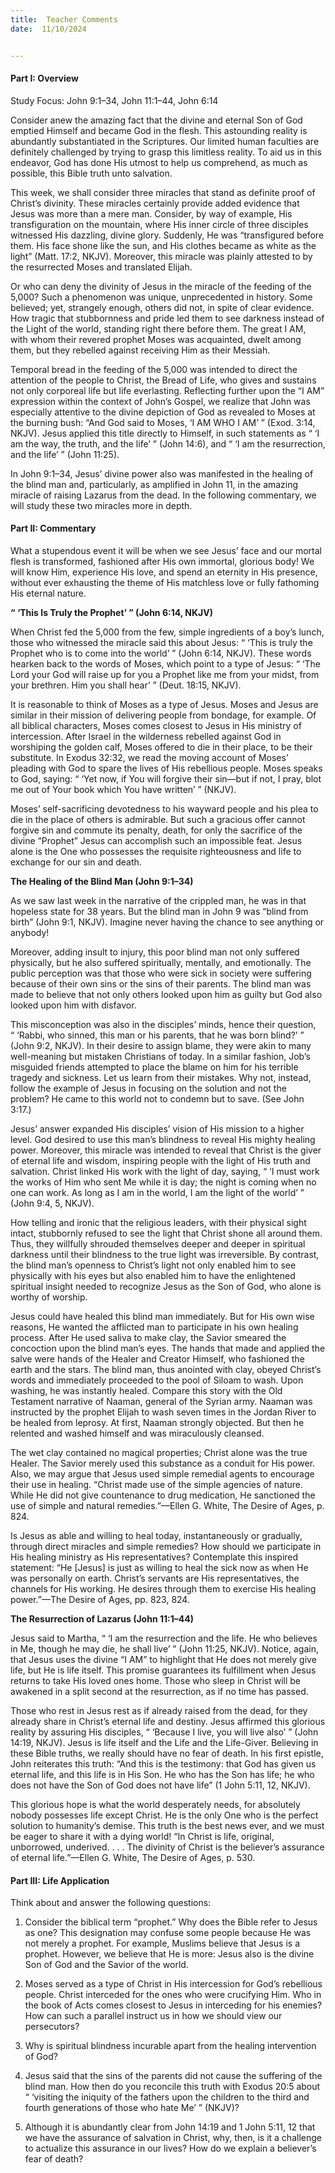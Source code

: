 ```yaml
---
title:  Teacher Comments
date:  11/10/2024


---
```


#### Part I: Overview

Study Focus: John 9:1–34, John 11:1–44, John 6:14

Consider anew the amazing fact that the divine and eternal Son of God emptied Himself and became God in the flesh. This astounding reality is abundantly substantiated in the Scriptures. Our limited human faculties are definitely challenged by trying to grasp this limitless reality. To aid us in this endeavor, God has done His utmost to help us comprehend, as much as possible, this Bible truth unto salvation.

This week, we shall consider three miracles that stand as definite proof of Christ’s divinity. These miracles certainly provide added evidence that Jesus was more than a mere man. Consider, by way of example, His transfiguration on the mountain, where His inner circle of three disciples witnessed His dazzling, divine glory. Suddenly, He was “transfigured before them. His face shone like the sun, and His clothes became as white as the light” (Matt. 17:2, NKJV). Moreover, this miracle was plainly attested to by the resurrected Moses and translated Elijah.

Or who can deny the divinity of Jesus in the miracle of the feeding of the 5,000? Such a phenomenon was unique, unprecedented in history. Some believed; yet, strangely enough, others did not, in spite of clear evidence. How tragic that stubbornness and pride led them to see darkness instead of the Light of the world, standing right there before them. The great I AM, with whom their revered prophet Moses was acquainted, dwelt among them, but they rebelled against receiving Him as their Messiah.

Temporal bread in the feeding of the 5,000 was intended to direct the attention of the people to Christ, the Bread of Life, who gives and sustains not only corporeal life but life everlasting. Reflecting further upon the “I AM” expression within the context of John’s Gospel, we realize that John was especially attentive to the divine depiction of God as revealed to Moses at the burning bush: “And God said to Moses, ‘I AM WHO I AM’ ” (Exod. 3:14, NKJV). Jesus applied this title directly to Himself, in such statements as “ ‘I am the way, the truth, and the life’ ” (John 14:6), and “ ‘I am the resurrection, and the life’ ” (John 11:25).

In John 9:1–34, Jesus’ divine power also was manifested in the healing of the blind man and, particularly, as amplified in John 11, in the amazing miracle of raising Lazarus from the dead. In the following commentary, we will study these two miracles more in depth.

#### Part II: Commentary

What a stupendous event it will be when we see Jesus’ face and our mortal flesh is transformed, fashioned after His own immortal, glorious body! We will know Him, experience His love, and spend an eternity in His presence, without ever exhausting the theme of His matchless love or fully fathoming His eternal nature.

**“ ‘This Is Truly the Prophet’ ” (John 6:14, NKJV)**

When Christ fed the 5,000 from the few, simple ingredients of a boy’s lunch, those who witnessed the miracle said this about Jesus: “ ‘This is truly the Prophet who is to come into the world’ ” (John 6:14, NKJV). These words hearken back to the words of Moses, which point to a type of Jesus: “ ‘The Lord your God will raise up for you a Prophet like me from your midst, from your brethren. Him you shall hear’ ” (Deut. 18:15, NKJV).

It is reasonable to think of Moses as a type of Jesus. Moses and Jesus are similar in their mission of delivering people from bondage, for example. Of all biblical characters, Moses comes closest to Jesus in His ministry of intercession. After Israel in the wilderness rebelled against God in worshiping the golden calf, Moses offered to die in their place, to be their substitute. In Exodus 32:32, we read the moving account of Moses’ pleading with God to spare the lives of His rebellious people. Moses speaks to God, saying: “ ‘Yet now, if You will forgive their sin—but if not, I pray, blot me out of Your book which You have written’ ” (NKJV).

Moses’ self-sacrificing devotedness to his wayward people and his plea to die in the place of others is admirable. But such a gracious offer cannot forgive sin and commute its penalty, death, for only the sacrifice of the divine “Prophet” Jesus can accomplish such an impossible feat. Jesus alone is the One who possesses the requisite righteousness and life to exchange for our sin and death.

**The Healing of the Blind Man (John 9:1–34)**

As we saw last week in the narrative of the crippled man, he was in that hopeless state for 38 years. But the blind man in John 9 was “blind from birth” (John 9:1, NKJV). Imagine never having the chance to see anything or anybody!

Moreover, adding insult to injury, this poor blind man not only suffered physically, but he also suffered spiritually, mentally, and emotionally. The public perception was that those who were sick in society were suffering because of their own sins or the sins of their parents. The blind man was made to believe that not only others looked upon him as guilty but God also looked upon him with disfavor.

This misconception was also in the disciples’ minds, hence their question, “ ‘Rabbi, who sinned, this man or his parents, that he was born blind?’ ” (John 9:2, NKJV). In their desire to assign blame, they were akin to many well-meaning but mistaken Christians of today. In a similar fashion, Job’s misguided friends attempted to place the blame on him for his terrible tragedy and sickness. Let us learn from their mistakes. Why not, instead, follow the example of Jesus in focusing on the solution and not the problem? He came to this world not to condemn but to save. (See John 3:17.)

Jesus’ answer expanded His disciples’ vision of His mission to a higher level. God desired to use this man’s blindness to reveal His mighty healing power. Moreover, this miracle was intended to reveal that Christ is the giver of eternal life and wisdom, inspiring people with the light of His truth and salvation. Christ linked His work with the light of day, saying, “ ‘I must work the works of Him who sent Me while it is day; the night is coming when no one can work. As long as I am in the world, I am the light of the world’ ” (John 9:4, 5, NKJV).

How telling and ironic that the religious leaders, with their physical sight intact, stubbornly refused to see the light that Christ shone all around them. Thus, they willfully shrouded themselves deeper and deeper in spiritual darkness until their blindness to the true light was irreversible. By contrast, the blind man’s openness to Christ’s light not only enabled him to see physically with his eyes but also enabled him to have the enlightened spiritual insight needed to recognize Jesus as the Son of God, who alone is worthy of worship.

Jesus could have healed this blind man immediately. But for His own wise reasons, He wanted the afflicted man to participate in his own healing process. After He used saliva to make clay, the Savior smeared the concoction upon the blind man’s eyes. The hands that made and applied the salve were hands of the Healer and Creator Himself, who fashioned the earth and the stars. The blind man, thus anointed with clay, obeyed Christ’s words and immediately proceeded to the pool of Siloam to wash. Upon washing, he was instantly healed. Compare this story with the Old Testament narrative of Naaman, general of the Syrian army. Naaman was instructed by the prophet Elijah to wash seven times in the Jordan River to be healed from leprosy. At first, Naaman strongly objected. But then he relented and washed himself and was miraculously cleansed.

The wet clay contained no magical properties; Christ alone was the true Healer. The Savior merely used this substance as a conduit for His power. Also, we may argue that Jesus used simple remedial agents to encourage their use in healing. “Christ made use of the simple agencies of nature. While He did not give countenance to drug medication, He sanctioned the use of simple and natural remedies.”—Ellen G. White, The Desire of Ages, p. 824.

Is Jesus as able and willing to heal today, instantaneously or gradually, through direct miracles and simple remedies? How should we participate in His healing ministry as His representatives? Contemplate this inspired statement: “He [Jesus] is just as willing to heal the sick now as when He was personally on earth. Christ’s servants are His representatives, the channels for His working. He desires through them to exercise His healing power.”—The Desire of Ages, pp. 823, 824.

**The Resurrection of Lazarus (John 11:1–44)**

Jesus said to Martha, “ ‘I am the resurrection and the life. He who believes in Me, though he may die, he shall live’ ” (John 11:25, NKJV). Notice, again, that Jesus uses the divine “I AM” to highlight that He does not merely give life, but He is life itself. This promise guarantees its fulfillment when Jesus returns to take His loved ones home. Those who sleep in Christ will be awakened in a split second at the resurrection, as if no time has passed.

Those who rest in Jesus rest as if already raised from the dead, for they already share in Christ’s eternal life and destiny. Jesus affirmed this glorious reality by assuring His disciples, “ ‘Because I live, you will live also’ ” (John 14:19, NKJV). Jesus is life itself and the Life and the Life-Giver. Believing in these Bible truths, we really should have no fear of death. In his first epistle, John reiterates this truth: “And this is the testimony: that God has given us eternal life, and this life is in His Son. He who has the Son has life; he who does not have the Son of God does not have life” (1 John 5:11, 12, NKJV).

This glorious hope is what the world desperately needs, for absolutely nobody possesses life except Christ. He is the only One who is the perfect solution to humanity’s demise. This truth is the best news ever, and we must be eager to share it with a dying world! “In Christ is life, original, unborrowed, underived. . . . The divinity of Christ is the believer’s as­surance of eternal life.”—Ellen G. White, The Desire of Ages, p. 530.

#### Part III: Life Application

Think about and answer the following questions:

1.	Consider the biblical term “prophet.” Why does the Bible refer to Jesus as one? This designation may confuse some people because He was not merely a prophet. For example, Muslims believe that Jesus is a prophet. However, we believe that He is more: Jesus also is the divine Son of God and the Savior of the world.

2.	Moses served as a type of Christ in His intercession for God’s rebellious people. Christ interceded for the ones who were crucifying Him. Who in the book of Acts comes closest to Jesus in interceding for his enemies? How can such a parallel instruct us in how we should view our persecutors?

3.	Why is spiritual blindness incurable apart from the healing intervention of God?

4.	Jesus said that the sins of the parents did not cause the suffering of the blind man. How then do you reconcile this truth with Exodus 20:5 about “ ‘visiting the iniquity of the fathers upon the children to the third and fourth generations of those who hate Me’ ” (NKJV)?

5.	Although it is abundantly clear from John 14:19 and 1 John 5:11, 12 that we have the assurance of salvation in Christ, why, then, is it a challenge to actualize this assurance in our lives? How do we explain a believer’s fear of death?

` `